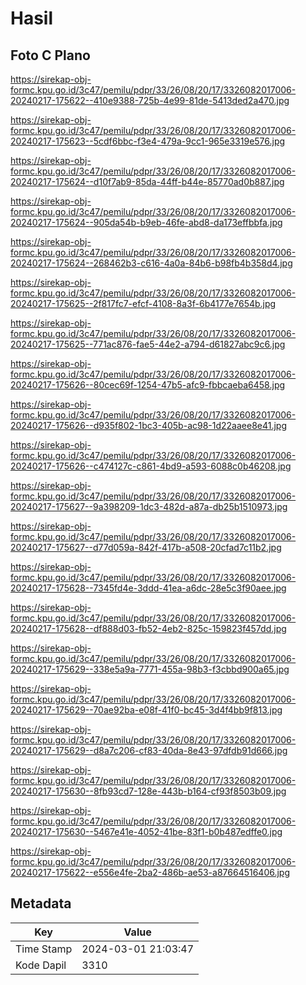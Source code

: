 # Hasil

## Foto C Plano

https://sirekap-obj-formc.kpu.go.id/3c47/pemilu/pdpr/33/26/08/20/17/3326082017006-20240217-175622--410e9388-725b-4e99-81de-5413ded2a470.jpg

https://sirekap-obj-formc.kpu.go.id/3c47/pemilu/pdpr/33/26/08/20/17/3326082017006-20240217-175623--5cdf6bbc-f3e4-479a-9cc1-965e3319e576.jpg

https://sirekap-obj-formc.kpu.go.id/3c47/pemilu/pdpr/33/26/08/20/17/3326082017006-20240217-175624--d10f7ab9-85da-44ff-b44e-85770ad0b887.jpg

https://sirekap-obj-formc.kpu.go.id/3c47/pemilu/pdpr/33/26/08/20/17/3326082017006-20240217-175624--905da54b-b9eb-46fe-abd8-da173effbbfa.jpg

https://sirekap-obj-formc.kpu.go.id/3c47/pemilu/pdpr/33/26/08/20/17/3326082017006-20240217-175624--268462b3-c616-4a0a-84b6-b98fb4b358d4.jpg

https://sirekap-obj-formc.kpu.go.id/3c47/pemilu/pdpr/33/26/08/20/17/3326082017006-20240217-175625--2f817fc7-efcf-4108-8a3f-6b4177e7654b.jpg

https://sirekap-obj-formc.kpu.go.id/3c47/pemilu/pdpr/33/26/08/20/17/3326082017006-20240217-175625--771ac876-fae5-44e2-a794-d61827abc9c6.jpg

https://sirekap-obj-formc.kpu.go.id/3c47/pemilu/pdpr/33/26/08/20/17/3326082017006-20240217-175626--80cec69f-1254-47b5-afc9-fbbcaeba6458.jpg

https://sirekap-obj-formc.kpu.go.id/3c47/pemilu/pdpr/33/26/08/20/17/3326082017006-20240217-175626--d935f802-1bc3-405b-ac98-1d22aaee8e41.jpg

https://sirekap-obj-formc.kpu.go.id/3c47/pemilu/pdpr/33/26/08/20/17/3326082017006-20240217-175626--c474127c-c861-4bd9-a593-6088c0b46208.jpg

https://sirekap-obj-formc.kpu.go.id/3c47/pemilu/pdpr/33/26/08/20/17/3326082017006-20240217-175627--9a398209-1dc3-482d-a87a-db25b1510973.jpg

https://sirekap-obj-formc.kpu.go.id/3c47/pemilu/pdpr/33/26/08/20/17/3326082017006-20240217-175627--d77d059a-842f-417b-a508-20cfad7c11b2.jpg

https://sirekap-obj-formc.kpu.go.id/3c47/pemilu/pdpr/33/26/08/20/17/3326082017006-20240217-175628--7345fd4e-3ddd-41ea-a6dc-28e5c3f90aee.jpg

https://sirekap-obj-formc.kpu.go.id/3c47/pemilu/pdpr/33/26/08/20/17/3326082017006-20240217-175628--df888d03-fb52-4eb2-825c-159823f457dd.jpg

https://sirekap-obj-formc.kpu.go.id/3c47/pemilu/pdpr/33/26/08/20/17/3326082017006-20240217-175629--338e5a9a-7771-455a-98b3-f3cbbd900a65.jpg

https://sirekap-obj-formc.kpu.go.id/3c47/pemilu/pdpr/33/26/08/20/17/3326082017006-20240217-175629--70ae92ba-e08f-41f0-bc45-3d4f4bb9f813.jpg

https://sirekap-obj-formc.kpu.go.id/3c47/pemilu/pdpr/33/26/08/20/17/3326082017006-20240217-175629--d8a7c206-cf83-40da-8e43-97dfdb91d666.jpg

https://sirekap-obj-formc.kpu.go.id/3c47/pemilu/pdpr/33/26/08/20/17/3326082017006-20240217-175630--8fb93cd7-128e-443b-b164-cf93f8503b09.jpg

https://sirekap-obj-formc.kpu.go.id/3c47/pemilu/pdpr/33/26/08/20/17/3326082017006-20240217-175630--5467e41e-4052-41be-83f1-b0b487edffe0.jpg

https://sirekap-obj-formc.kpu.go.id/3c47/pemilu/pdpr/33/26/08/20/17/3326082017006-20240217-175622--e556e4fe-2ba2-486b-ae53-a87664516406.jpg


## Metadata

| Key        | Value               |
| ---------- | ------------------- |
| Time Stamp | 2024-03-01 21:03:47 |
| Kode Dapil | 3310                |



